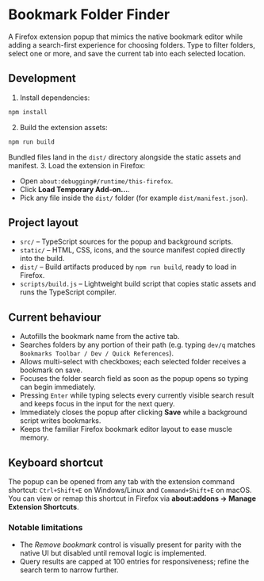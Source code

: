 # Bookmark Folder Finder

A Firefox extension popup that mimics the native bookmark editor while adding a search-first experience for choosing folders. Type to filter folders, select one or more, and save the current tab into each selected location.

## Development

1. Install dependencies:
```bash
npm install
```
2. Build the extension assets:
```bash
npm run build
```
   Bundled files land in the `dist/` directory alongside the static assets and manifest.
3. Load the extension in Firefox:
   - Open `about:debugging#/runtime/this-firefox`.
   - Click **Load Temporary Add-on…**.
   - Pick any file inside the `dist/` folder (for example `dist/manifest.json`).

## Project layout

- `src/` – TypeScript sources for the popup and background scripts.
- `static/` – HTML, CSS, icons, and the source manifest copied directly into the build.
- `dist/` – Build artifacts produced by `npm run build`, ready to load in Firefox.
- `scripts/build.js` – Lightweight build script that copies static assets and runs the TypeScript compiler.

## Current behaviour

- Autofills the bookmark name from the active tab.
- Searches folders by any portion of their path (e.g. typing `dev/q` matches `Bookmarks Toolbar / Dev / Quick References`).
- Allows multi-select with checkboxes; each selected folder receives a bookmark on save.
- Focuses the folder search field as soon as the popup opens so typing can begin immediately.
- Pressing `Enter` while typing selects every currently visible search result and keeps focus in the input for the next query.
- Immediately closes the popup after clicking **Save** while a background script writes bookmarks.
- Keeps the familiar Firefox bookmark editor layout to ease muscle memory.

## Keyboard shortcut

The popup can be opened from any tab with the extension command shortcut: `Ctrl+Shift+E` on Windows/Linux and `Command+Shift+E` on macOS. You can view or remap this shortcut in Firefox via **about:addons → Manage Extension Shortcuts**.

### Notable limitations

- The *Remove bookmark* control is visually present for parity with the native UI but disabled until removal logic is implemented.
- Query results are capped at 100 entries for responsiveness; refine the search term to narrow further.
